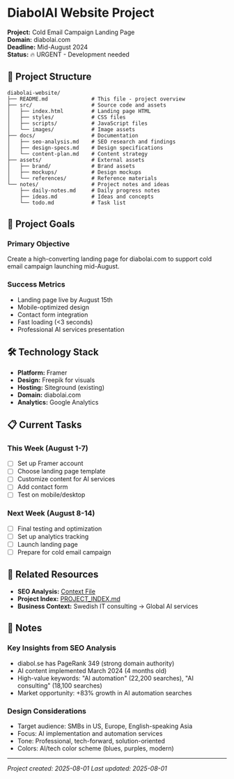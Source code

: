 # DiabolAI Website Project

**Project:** Cold Email Campaign Landing Page  
**Domain:** diabolai.com  
**Deadline:** Mid-August 2024  
**Status:** 🔥 URGENT - Development needed

## 📁 Project Structure

```
diabolai-website/
├── README.md              # This file - project overview
├── src/                   # Source code and assets
│   ├── index.html         # Landing page HTML
│   ├── styles/            # CSS files
│   ├── scripts/           # JavaScript files
│   └── images/            # Image assets
├── docs/                  # Documentation
│   ├── seo-analysis.md    # SEO research and findings
│   ├── design-specs.md    # Design specifications
│   └── content-plan.md    # Content strategy
├── assets/                # External assets
│   ├── brand/             # Brand assets
│   ├── mockups/           # Design mockups
│   └── references/        # Reference materials
└── notes/                 # Project notes and ideas
    ├── daily-notes.md     # Daily progress notes
    ├── ideas.md           # Ideas and concepts
    └── todo.md            # Task list
```

## 🎯 Project Goals

### Primary Objective
Create a high-converting landing page for diabolai.com to support cold email campaign launching mid-August.

### Success Metrics
- Landing page live by August 15th
- Mobile-optimized design
- Contact form integration
- Fast loading (<3 seconds)
- Professional AI services presentation

## 🛠️ Technology Stack

- **Platform:** Framer
- **Design:** Freepik for visuals
- **Hosting:** Siteground (existing)
- **Domain:** diabolai.com
- **Analytics:** Google Analytics

## 📋 Current Tasks

### This Week (August 1-7)
- [ ] Set up Framer account
- [ ] Choose landing page template
- [ ] Customize content for AI services
- [ ] Add contact form
- [ ] Test on mobile/desktop

### Next Week (August 8-14)
- [ ] Final testing and optimization
- [ ] Set up analytics tracking
- [ ] Launch landing page
- [ ] Prepare for cold email campaign

## 🔗 Related Resources

- **SEO Analysis:** [Context File](../../project-contexts/seo_analysis_20250801_113144.md)
- **Project Index:** [PROJECT_INDEX.md](../../project-contexts/PROJECT_INDEX.md)
- **Business Context:** Swedish IT consulting → Global AI services

## 📝 Notes

### Key Insights from SEO Analysis
- diabol.se has PageRank 349 (strong domain authority)
- AI content implemented March 2024 (4 months old)
- High-value keywords: "AI automation" (22,200 searches), "AI consulting" (18,100 searches)
- Market opportunity: +83% growth in AI automation searches

### Design Considerations
- Target audience: SMBs in US, Europe, English-speaking Asia
- Focus: AI implementation and automation services
- Tone: Professional, tech-forward, solution-oriented
- Colors: AI/tech color scheme (blues, purples, modern)

---
*Project created: 2025-08-01*
*Last updated: 2025-08-01* 